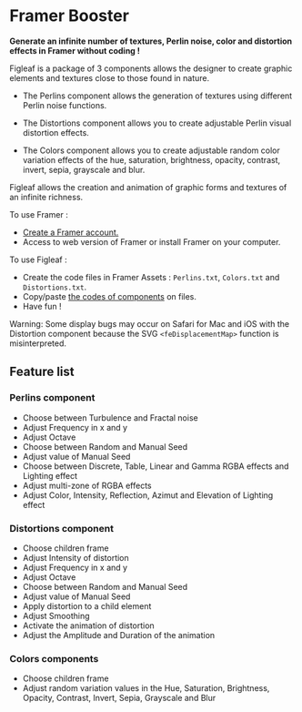 # Framer Booster

**Generate an infinite number of textures, Perlin noise, color and distortion effects in Framer without coding !**

Figleaf is a package of 3 components allows the designer to create graphic elements and textures close to those found in nature.

* The Perlins component allows the generation of textures using different Perlin noise functions.

* The Distortions component allows you to create adjustable Perlin visual distortion effects.

* The Colors component allows you to create adjustable random color variation effects of the hue, saturation, brightness, opacity, contrast, invert, sepia, grayscale and blur.

Figleaf allows the creation and animation of graphic forms and textures of an infinite richness.

To use Framer :
* [Create a Framer account.](https://login.framer.com/sign-up/?ref=site&redirect=https%3A%2F%2Fframer.com%2F)
* Access to web version of Framer or install Framer on your computer.

To use Figleaf :
* Create the code files in Framer Assets : `Perlins.txt`, `Colors.txt` and `Distortions.txt`.
* Copy/paste [the codes of components](https://github.com/yannbellot/figleaf-framer/tree/main/components) on files.
* Have fun !

Warning: Some display bugs may occur on Safari for Mac and iOS with the Distortion component because the SVG `<feDisplacementMap>` function is misinterpreted.

## Feature list

### Perlins component

* Choose between Turbulence and Fractal noise
* Adjust Frequency in x and y
* Adjust Octave
* Choose between Random and Manual Seed
* Adjust value of Manual Seed
* Choose between Discrete, Table, Linear and Gamma RGBA effects and Lighting effect
* Adjust multi-zone of RGBA effects
* Adjust Color, Intensity, Reflection, Azimut and Elevation of Lighting effect

### Distortions component

* Choose children frame
* Adjust Intensity of distortion
* Adjust Frequency in x and y
* Adjust Octave
* Choose between Random and Manual Seed
* Adjust value of Manual Seed
* Apply distortion to a child element
* Adjust Smoothing
* Activate the animation of distortion
* Adjust the Amplitude and Duration of the animation

### Colors components

* Choose children frame
* Adjust random variation values in the Hue, Saturation, Brightness, Opacity, Contrast, Invert, Sepia, Grayscale and Blur
